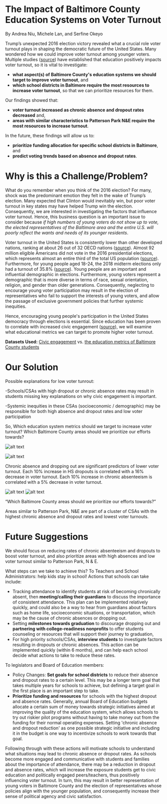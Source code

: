 # The Impact of Baltimore County Education Systems on Voter Turnout
By Andrea Niu, Michele Lan, and Serfine Okeyo

Trump’s unexpected 2016 election victory revealed what a crucial role voter turnout plays in shaping the democratic future of the United States. Many wondered how we could improve voter turnout among younger voters. Multiple studies ([source](http://ftp.iza.org/dp6539.pdf)) have established that education positively impacts voter turnout, so it is vital to investigate:
* **what aspect(s) of Baltimore County's education systems we should target to improve voter turnout**, and
* **which school districts in Baltimore require the most resources to increase voter turnout**, so that we can prioritize resources for them. 

Our findings showed that:
* **voter turnout increased as chronic absence and dropout rates decreased** and,
* **areas with similar characteristics to Patterson Park N&E require the most resources to increase turnout**. 


In the future, these findings will allow us to:
* **prioritize funding allocation for specific school districts in Baltimore**, and 
* **predict voting trends based on absence and dropout rates**.

# Why is this a Challenge/Problem?
What do you remember when you think of the 2016 election? For many, shock was the predominant emotion they felt in the wake of Trump’s election. Many expected that Clinton would inevitably win, but poor voter turnout in key states may have helped Trump win the election. Consequently, we are interested in investigating the factors that influence voter turnout. Hence, this business question is an important issue to consider because *if high numbers of young voters do not show up to vote, the elected representatives of the Baltimore area and the entire U.S. will poorly reflect the wants and needs of its younger residents*. 

Voter turnout in the United States is consistently lower than other developed nations, ranking at about 26 out of 32 OECD nations ([source](https://www.pewresearch.org/fact-tank/2018/05/21/u-s-voter-turnout-trails-most-developed-countries/)). Almost 92 million eligible Americans did not vote in the 2016 presidential elections, which represents almost an entire third of the total US population ([source](https://www.americanprogress.org/issues/democracy/reports/2018/07/11/453319/increasing-voter-participation-america/)). Furthermore, for young people aged 18-24, the 2018 midterm elections only had a turnout of 35.8% ([source](https://www.fairvote.org/voter_turnout#voter_turnout_101)).
Young people are an important and influential demographic in elections. Furthermore, young voters represent a demographic that is more diverse in terms of race, sexual orientation, religion, and gender than older generations. Consequently, neglecting to encourage young voter participation may result in the election of representatives who fail to support the interests of young voters, and allow the passage of exclusive government policies that further systemic inequities. 

Hence, encouraging young people's participation in the United States democracy through elections is essential. Since education has been proven to correlate with increased civic engagement ([source](https://onlinelibrary.wiley.com/doi/full/10.1111/j.1540-5907.2009.00400.x)), we will examine what educational metrics we can target to promote higher voter turnout.

**Datasets Used:**
[Civic engagement](https://data.baltimorecity.gov/Neighborhoods/Neighborhood-Action-Sense-of-Community-2010/ipje-efsv)
 vs. [the education metrics of Baltimore County students](https://data.baltimorecity.gov/Neighborhoods/Education-and-Youth-2010-2013-/f9ua-ivaj)



# Our Solution
Possible explanations for low voter tunrout:



-Schools/CSAs with high dropout or chronic absence rates may result in students missing key explanations on why civic engagement is important.

-Systemic inequities in these CSAs (socioeconomic / demographic) may be responsible for both high absence and dropout rates and low voter participation


So, Which education system metrics should we target to increase voter turnout?
Which Baltimore County areas should we prioritize our efforts towards? 


![alt text](https://github.com/jhu-business-analytics/Midterm--Andrea-Michele-Serfine/blob/master/Annotation%202019-10-25%20151452.png "Voter Turnout vs HS Dropout rates")

![alt text](https://github.com/jhu-business-analytics/Midterm--Andrea-Michele-Serfine/blob/master/Annotation%202019-10-25%20151518.png "Voter Turnout vs HS Chronic Absence rates")

Chronic absence and dropping out are significant predictors of lower voter turnout. 
Each 10% increase in HS dropouts is correlated with a 16% decrease in voter turnout.
Each 10% increase in chronic absenteeism is correlated with a 5% decrease in voter turnout.

![alt text](https://github.com/jhu-business-analytics/Midterm--Andrea-Michele-Serfine/blob/master/Annotation%202019-10-25%20152422.png "Cluster Analysis Results")
![alt text](https://github.com/jhu-business-analytics/Midterm--Andrea-Michele-Serfine/blob/master/Annotation%202019-10-25%20152448.png "Distribution of Metrics for Cluster Anchors")


“Which Baltimore County areas should we prioritize our efforts towards?”

Areas similar to Patterson Park, N&E are part of a cluster of CSAs with the highest chronic absence and dropout rates and lowest voter turnouts.


# Future Suggestions

We should focus on reducing rates of chronic absenteeism and dropouts to boost voter turnout, and also prioritize areas with high absences and low voter turnout similar to Patterson Park, N & E.

What steps can we take to achieve this? 
To Teachers and School Administrators: help kids stay in school! Actions that schools can take include:
* Tracking attendance to identify students at risk of becoming chronically absent, then **meeting/calling their guardians** to discuss the importance of consistent attendance. This plan can be implemented relatively quickly, and could also be a way to hear from guardians about factors such as home life, socioeconomic situations, or transportation, which may be the cause of chronic absences or dropping out.
* Setting **milestones towards graduation** to discourage dropping out and **partnering with college-readiness nonprofits** to offer students counseling or resources that will support their journey to graduation,
* For high priority schools/CSAs, **interview students** to investigate factors resulting in dropouts or chronic absences. This action can be implemented quickly (within 6 months), and can help each school decide what actions to take to reduce these rates.

To legislators and Board of Education members: 
* Policy Changes: **Set goals for school districts** to reduce their absence and dropout rates to a certain level. This may be a longer term goal that takes multiple years for schools to achieve, but defining a target goal in the first place is an important step to take. 
* **Prioritize funding and resources** for schools with the highest dropout and absence rates. Generally, annual Board of Education budgets allocate a certain sum of money towards strategic initiatives aimed at improving the quality of the education system, which allows schools to try out riskier pilot programs without having to take money out from the funding for their normal operating expenses. Setting 'chronic absence and dropout reduction' as one possible strategic initiative and including it in the budget is one way to incentivize schools to work towards that goal.

Following through with these actions will motivate schools to understand what situations may lead to chronic absence or dropout rates. As schools become more engaged and communicative with students and families about the importance of attendance, there may be a reduction in dropout and absence rates, which will increase the exposure students get to civic education and politically engaged peers/teachers, thus positively influencing voter turnout. In turn, this may result in better representation of young voters in Baltimore County and the election of representatives whose policies align with the younger population, and consequently increase their sense of political agency and civic satisfaction.
